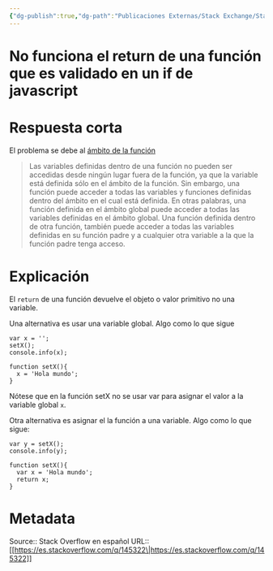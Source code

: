 ```yaml
---
{"dg-publish":true,"dg-path":"Publicaciones Externas/Stack Exchange/Stack Overflow en español/es.stackoverflow.com-145322.md","permalink":"/publicaciones-externas/stack-exchange/stack-overflow-en-espanol/es-stackoverflow-com-145322/","title":"No funciona el return de una función que es validado en un if de javascript","hide":true,"noteIcon":"default","created":"2024-04-03T12:49:10.727-06:00","updated":"2024-04-05T16:43:53.143-06:00"}
---
```


# No funciona el return de una función que es validado en un if de javascript

# Respuesta corta
El problema se debe al [ámbito de la función][1] 

> Las variables definidas dentro de una función no pueden ser accedidas desde ningún lugar fuera de la función, ya que la variable está definida sólo en el ámbito de la función. Sin embargo, una función puede acceder a todas las variables y funciones definidas dentro del ámbito en el cual está definida. En otras palabras, una función definida en el ámbito global puede acceder a todas las variables definidas en el ámbito global. Una función definida dentro de otra función, también puede acceder a todas las variables definidas en su función padre y a cualquier otra variable a la que la función padre tenga acceso.

# Explicación
El `return` de una función devuelve el objeto o valor primitivo no una variable.

Una alternativa es usar una variable global. Algo como lo que sigue

<!-- begin snippet: js hide: false console: true babel: false -->

<!-- language: lang-js -->

    var x = '';
    setX();
    console.info(x);

    function setX(){
      x = 'Hola mundo';
    }

<!-- end snippet -->

Nótese que en la función setX no se usar var para asignar el valor a la variable global `x`.

Otra alternativa es asignar el la función a una variable. Algo como lo que sigue:

<!-- begin snippet: js hide: false console: true babel: false -->

<!-- language: lang-js -->

    var y = setX();
    console.info(y);

    function setX(){
      var x = 'Hola mundo';
      return x;
    }

<!-- end snippet -->


  [1]: https://developer.mozilla.org/es/docs/Web/JavaScript/Guide/Funciones#%C3%81mbito_de_una_Funci%C3%B3n

# Metadata
Source:: Stack Overflow en español
URL:: [[https://es.stackoverflow.com/q/145322\|https://es.stackoverflow.com/q/145322]]

